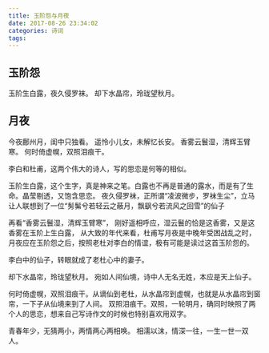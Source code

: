 ```yaml
---
title: 玉阶怨与月夜
date: 2017-08-26 23:34:02
categories: 诗词
tags:
---
```

##        玉阶怨
玉阶生白露，夜久侵罗袜。
却下水晶帘，玲珑望秋月。
    
##         月夜
今夜鄜州月，闺中只独看。
遥怜小儿女，未解忆长安。
香雾云鬟湿，清辉玉臂寒。
何时倚虚幌，双照泪痕干。

李白和杜甫，这两个伟大的诗人，写的思恋是何等的相似。

玉阶生白露，这个生字，真是神来之笔。白露也不再是普通的露水，而是有了生命。晶莹剔透，又饱含思恋。
夜久侵罗袜，正所谓“凌波微步，罗袜生尘”，立马让人联想到了一位“髣髴兮若轻云之蔽月，飘飖兮若流风之回雪”的仙子

再看“香雾云鬟湿，清辉玉臂寒”， 刚好遥相呼应，湿云鬟的恰是这香雾，又是这香雾在玉阶上生白露，
从大致的年代来看，杜甫写月夜是中晚年受困战乱之时，月夜应在玉阶怨之后，按照老杜对李白的情谊，极有可能是读过这首玉阶怨的。

李白中的仙子，转眼就成了老杜心中的妻子。

却下水晶帘，玲珑望秋月。 宛如人间仙境，诗中人无名无姓，本应是天上仙子。

何时倚虚幌，双照泪痕干。从谪仙到老杜，从水晶帘到虚幌，也就是从水晶帘到窗帘，一下子从仙境来到了人间。
双照泪痕干。双照，一轮明月，确同时映照了两个人的思恋，想来自己写诗作文的时候也特别喜欢用双字。

青春年少，无猜两小，两情两心两相唤。
相濡以沫，情深一往，一生一世一双人。



